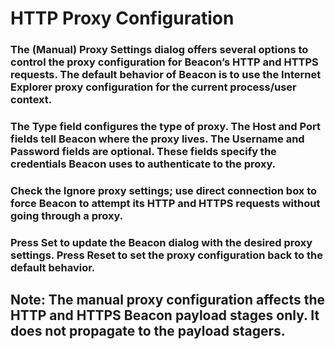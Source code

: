 # HTTP Proxy Configuration

### The (Manual) Proxy Settings dialog offers several options to control the proxy configuration for Beacon’s HTTP and HTTPS requests. The default behavior of Beacon is to use the Internet Explorer proxy configuration for the current process/user context.

### The Type field configures the type of proxy. The Host and Port fields tell Beacon where the proxy lives. The Username and Password fields are optional. These fields specify the credentials Beacon uses to authenticate to the proxy.

### Check the Ignore proxy settings; use direct connection box to force Beacon to attempt its HTTP and HTTPS requests without going through a proxy.

### Press Set to update the Beacon dialog with the desired proxy settings. Press Reset to set the proxy configuration back to the default behavior.

## Note: The manual proxy configuration affects the HTTP and HTTPS Beacon payload stages only. It does not propagate to the payload stagers.
